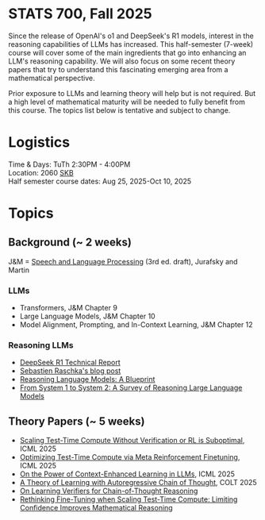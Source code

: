 # STATS 700, Fall 2025

Since the release of OpenAI's o1 and DeepSeek's R1 models, interest in the reasoning capabilities of LLMs has increased. This half-semester (7-week) course will cover some of the main ingredients that go into enhancing an LLM's reasoning capability. We will also focus on some recent theory papers that try to understand this fascinating emerging area from a mathematical perspective.

Prior exposure to LLMs and learning theory will help but is not required. But a high level of mathematical maturity will be needed to fully benefit from this course. The topics list below is tentative and subject to change.

# Logistics
Time & Days: TuTh 2:30PM - 4:00PM  
Location: 2060 [SKB](https://maps.studentlife.umich.edu/building/school-of-kinesiology-building)  
Half semester course dates: Aug 25, 2025-Oct 10, 2025

# Topics

## Background (~ 2 weeks)

J&M = [Speech and Language Processing](https://web.stanford.edu/~jurafsky/slp3/) (3rd ed. draft), Jurafsky and Martin

### LLMs
- Transformers, J&M Chapter 9
- Large Language Models, J&M Chapter 10
- Model Alignment, Prompting, and In-Context Learning, J&M Chapter 12

### Reasoning LLMs
- [DeepSeek R1 Technical Report](https://arxiv.org/abs/2501.12948)
- [Sebastien Raschka's blog post](https://magazine.sebastianraschka.com/p/understanding-reasoning-llms)
- [Reasoning Language Models: A Blueprint](https://ar5iv.labs.arxiv.org/html/2501.11223)
- [From System 1 to System 2: A Survey of Reasoning Large Language Models](https://ar5iv.labs.arxiv.org/html/2502.17419)

## Theory Papers (~ 5 weeks)

- [Scaling Test-Time Compute Without Verification or RL is Suboptimal](https://openreview.net/pdf?id=beeNgQEfe2), ICML 2025
- [Optimizing Test-Time Compute via Meta Reinforcement Finetuning](https://openreview.net/pdf?id=TqODUDsU4u), ICML 2025
- [On the Power of Context-Enhanced Learning in LLMs](https://openreview.net/pdf?id=Gn6L4QRKf7), ICML 2025
- [A Theory of Learning with Autoregressive Chain of Thought](https://proceedings.mlr.press/v291/joshi25a.html), COLT 2025
- [On Learning Verifiers for Chain-of-Thought Reasoning](https://ar5iv.labs.arxiv.org/html/2505.22650)
- [Rethinking Fine-Tuning when Scaling Test-Time Compute: Limiting Confidence Improves Mathematical Reasoning](https://ar5iv.labs.arxiv.org/html/2502.07154)

